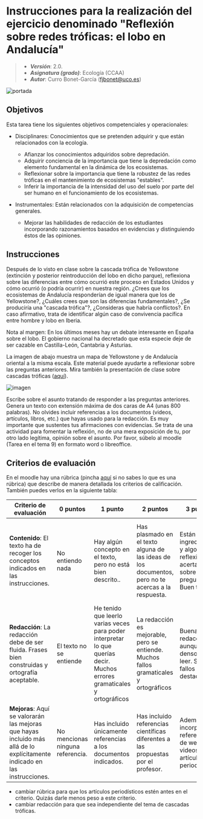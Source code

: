 # Instrucciones para la realización del ejercicio denominado "Reflexión sobre redes tróficas: el lobo en Andalucía"

> + **_Versión_**: 2.0.
> + **_Asignatura (grado)_**: Ecología (CCAA)
> + **_Autor_**: Curro Bonet-García (fjbonet@uco.es)

![portada](https://github.com/aprendiendo-cosas/A_lobo_cascada_trofica_ecologia_ccaa/raw/2020-2021/imagenes/portada.jpg)

## Objetivos 

Esta tarea tiene los siguientes objetivos competenciales y operacionales:

+ Disciplinares: Conocimientos que se pretenden adquirir y que están relacionados con la ecología.
  + Afianzar los conocimientos adquiridos sobre depredación.
  + Adquirir conciencia de la importancia que tiene la depredación como elemento fundamental en la dinámica de los ecosistemas.
  + Reflexionar sobre la importancia que tiene la robustez de las redes tróficas en el mantenimiento de ecosistemas "estables".
  + Inferir la importancia de la intensidad del uso del suelo por parte del ser humano en el funcionamiento de los ecosistemas.
  
+ Instrumentales: Están relacionados con la adquisición de competencias generales.

  + Mejorar las habilidades de redacción de los estudiantes incorporando razonamientos basados en evidencias y distinguiendo éstos de las opiniones. 

## Instrucciones

Después de lo visto en clase sobre la cascada trófica de Yellowstone  (extinción y posterior reintroducción del lobo en dicho parque),  reflexiona sobre las diferencias entre cómo ocurrió este proceso en  Estados Unidos y cómo ocurrió (o podría ocurrir) en nuestra región.  ¿Crees que los ecosistemas de Andalucía responderían de igual manera que los de Yellowstone?, ¿Cuáles crees que son las diferencias  fundamentales?, ¿Se produciría una "cascada trófica"?, ¿Consideras que habría conflictos?. En caso afirmativo,  trata de identificar algún caso de convivencia pacífica entre hombre y  lobo en Iberia.

Nota al margen: En los últimos meses hay un debate interesante en España sobre el lobo. El gobierno nacional ha decretado que esta especie deje de ser cazable en Castilla-León, Cantabria y Asturias. 

La imagen de abajo muestra un mapa de Yellowstone y de Andalucía  oriental a la misma escala. Este material puede ayudarte a reflexionar  sobre las preguntas anteriores. Mira también la presentación de clase sobre  cascadas tróficas ([aquí](https://github.com/aprendiendo-cosas/Te_depredacion_ecologia_ccaa/raw/2020-2021/presentacion/2_cascadas_troficas.pptx)).



![imagen](https://github.com/aprendiendo-cosas/A_lobo_cascada_trofica_ecologia_ccaa/raw/2020-2021/imagenes/yellowstone_vs_andalucia.png)

Escribe sobre el asunto tratando de responder a las preguntas anteriores. Genera un texto con extensión máxima de dos caras de A4 (unas 800 palabras). No olvides incluir referencias a los documentos (videos, artículos, libros, etc.) que hayas usado para la redacción. Es muy importante que sustentes tus afirmaciones con evidencias. Se trata de una actividad para fomentar la reflexión, no de una mera exposición de tu, por otro lado legítima, opinión sobre el asunto. Por favor, súbelo al moodle (Tarea en el tema 9) en formato word o libreoffice.



## Criterios de evaluación

En el moodle hay una rúbrica (pincha [aquí](https://es.wikipedia.org/wiki/R%C3%BAbrica_(docencia)) si no sabes lo que es una rúbrica) que describe de manera detallada los criterios de calificación. También puedes verlos en la siguiente tabla:






| Criterio de evaluación                                       | 0 puntos                         | 1 punto                                                      | 2 puntos                                                     | 3 puntos                                                     | 4 puntos                                                     | 5 puntos                                                     |
| ------------------------------------------------------------ | -------------------------------- | ------------------------------------------------------------ | ------------------------------------------------------------ | ------------------------------------------------------------ | ------------------------------------------------------------ | ------------------------------------------------------------ |
| **Contenido**: El texto ha de recoger los conceptos indicados en las instrucciones. | No entiendo nada                 | Hay algún concepto en el texto, pero no está bien descrito.. | Has plasmado en el texto alguna de las ideas de los documentos, pero no te acercas a la respuesta. | Están los ingredientes y algo de reflexión acertada sobre la pregunta. Buen trabajo. | Bien hilado el contenido. Has identificado muy bien el problema al que me refería en el enunciado. | Muy bien argumentado. Has justificado muy bien tu respuesta. Tu reflexión está a la altura de un experto :) |
| **Redacción**: La redacción debe de ser fluida. Frases bien construidas y ortografía aceptable. | El texto no se entiende          | He tenido que leerlo varias veces para poder interpretar lo que querías decir. Muchos errores gramaticales y ortográficos | La redacción es mejorable, pero se entiende. Muchos fallos gramaticales y ortográficos | Buena redacción, aunque algo denso de leer. Sin fallos destacables | Muy buena redacción. El texto se lee fluidamente a la primera | Excelente redacción. Buen ritmo en el texto y nítida expresión de ideas. Avísame cuando escribas tu primer libro ;) |
| **Mejoras**: Aquí se valorarán las mejoras que hayas incluido más allá de lo explícitamente indicado en las instrucciones. | No mencionas ninguna referencia. | Has incluido únicamente referencias a los documentos indicados. | Has incluido referencias científicas diferentes a las propuestas por el profesor. | Además, has incorporado referencias de webs, videos o artículos periodísticos. | Has creado un esquema o diagrama que resume tus reflexiones. | Combinación de las tres categorías anteriores.               |



- cambiar rúbrica para que los artículos periodísticos estén antes en el criterio. Quizás darle menos peso a este criterio.
- cambiar redacción para que sea independiente del tema de cascadas tróficas. 





  





